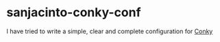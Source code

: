# sanjacinto-conky-conf

I have tried to write a simple, clear and complete configuration for [Conky](https://github.com/brndnmtthws/conky)

